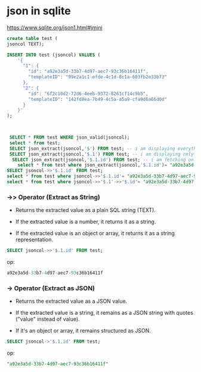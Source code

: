 # json in sqlite

https://www.sqlite.org/json1.html#jmini
```sql
create table test (
jsoncol TEXT);

INSERT INTO test (jsoncol) VALUES (
    '{
      "1": {
        "id": "a92e3a5d-33b7-4d97-aec7-93c36b16411f",
        "templateID": "99e2a1c1-efde-4c1d-8c1a-603fb2e33b73"
      },
      "2": {
        "id": "6f2c10d2-72d6-4eeb-9372-8261cf14c9b5",
        "templateID": "142fd8ea-7b49-4c5a-a5a9-cfa9d6a66d0d"
      }
    }'
);
  


 SELECT * FROM test WHERE json_valid(jsoncol);
 select * from test;
 SELECT json_extract(jsoncol,'$') FROM test; -- i am displaying everything
 SELECT json_extract(jsoncol,'$.1') FROM test; -- i am displaying only the risk program cft(1)
  SELECT json_extract(jsoncol,'$.1.id') FROM test; -- i am fetching only the id part of cft(1)
	select * from test where json_extract(jsoncol,'$.1.id')= "a92e3a5d-33b7-4d97-aec7-93c36b16411f";
SELECT jsoncol->>'$.1.id' FROM test;
select * from test where jsoncol->>'$.1.id'= "a92e3a5d-33b7-4d97-aec7-93c36b16411f";
select * from test where jsoncol->>'$.1'->>'$.id'= "a92e3a5d-33b7-4d97-aec7-93c36b164111";
```
### ->> Operator (Extract as String)
- Returns the extracted value as a plain SQL string (TEXT).

- If the extracted value is a number, it returns it as a string.

- If the extracted value is an object or array, it returns it as a string representation.
```sql
SELECT jsoncol->>'$.1.id' FROM test;
```
op:
```sql
a92e3a5d-33b7-4d97-aec7-93c36b16411f
```
### -> Operator (Extract as JSON)
- Returns the extracted value as a JSON value.

- If the extracted value is a string, it remains as a JSON string with quotes ("value" instead of value).

- If it's an object or array, it remains structured as JSON.
```sql
SELECT jsoncol->'$.1.id' FROM test;
```
op:
```sql
"a92e3a5d-33b7-4d97-aec7-93c36b16411f"
```
